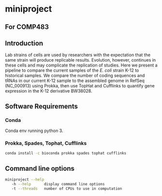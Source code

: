 # miniproject
## For COMP483  
## Introduction  
  
Lab strains of cells are used by researchers with the expectation that the same strain will produce replicable results. Evolution, however, continues in these cells and may complicate the replication of studies. Here we present a pipeline to compare the current samples of the *E. coli* strain K-12 to historical samples. We compare the number of coding sequences and tRNAs in our current K-12 sample to the assembled genome in RefSeq (NC_000913) using Prokka, then use TopHat and Cufflinks to quantify gene expression in the K-12 derivative BW38028.  
  
## Software Requirements  
### Conda  
Conda env running python 3.  

### Prokka, Spades, Tophat, Cufflinks
```sh 
conda install -c bioconda prokka spades tophat cufflinks
```

## Command line options
```sh 
miniproject --help
   -h --help      display command line options
   -t --threads   number of CPUs to use in computation
```
